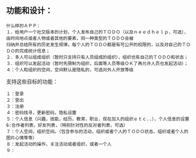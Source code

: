 ## 功能和设计：

    什么样的ＡＰＰ:
    １．给用户一个社交版本的计划，个人发布自己的ＴＯＤＯ（以及ｎｅｅｄｈｅｌｐ，可选），由时间地点或者人物或者其他的要素，同一种类型的ＴＯＤＯ会被
    归纳并总结所有的历史发生规律。每个人的ＴＯＤＯ都是有可公开的权限的，以及对自己的ＴＯＤＯ的完成统计信息；
    ２．多人可以组成组织（暂时只支持只有人员组成的组织），组织也有自己的ＴＯＤＯ和状态；
    ３．组织可以发起活动（暂时先限制为组织，后面等人员等级ＯＫ了再允许人员也发起活动）；４：个人和组织的空间，空间默认是隐私的，可选对外人开放等级
  
  支持这些目标的功能：
  
    １：登录
    ２：登出
    ３：注册
    ４：密码找寻，更新密码，隐私设置
    ５：个人信息（兴趣，技能，经历，教育，职业，现在加入的组织ｅｔｃ..），个人信息的设置
    6:合作者列表，好友列表，（特别针对性的反对者列表，可选）
    ７：个人空间，组织空间。（包含参与的活动，组织或者个人的ＴＯＤＯ状态，组织或者个人的图片心情等等）
    ８：发起活动的操作，关注活动或者组织，或者一个人
    ９：
  
